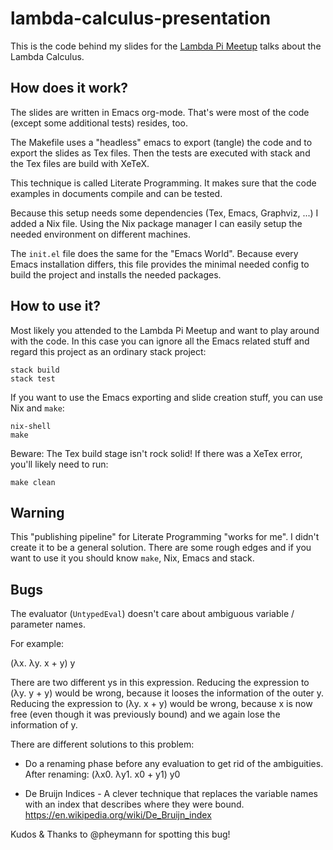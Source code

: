 # lambda-calculus-presentation

This is the code behind my slides for the [Lambda Pi Meetup](https://www.meetup.com/de-DE/Lambda-Pi/) talks about the Lambda Calculus.

## How does it work?
The slides are written in Emacs org-mode. That's were most of the code (except some additional tests) resides, too.

The Makefile uses a "headless" emacs to export (tangle) the code and to export the slides as Tex files. Then the tests are executed with stack and the Tex files are build with XeTeX.

This technique is called Literate Programming. It makes sure that the code examples in documents compile and can be tested.

Because this setup needs some dependencies (Tex, Emacs, Graphviz, ...) I added a Nix file. Using the Nix package manager I can  easily setup the needed environment on different machines.

The `init.el` file does the same for the "Emacs World". Because every Emacs installation differs, this file provides the minimal needed config to build the project and installs the needed packages.

## How to use it?

Most likely you attended to the Lambda Pi Meetup and want to play around with the code. In this case you can ignore all the Emacs related stuff and regard this project as an ordinary stack project:

```
stack build
stack test
```

If you want to use the Emacs exporting and slide creation stuff, you can use Nix and `make`:
```
nix-shell
make
```

Beware: The Tex build stage isn't rock solid! If there was a XeTex error, you'll likely need to run:
```
make clean
```

## Warning
This "publishing pipeline" for Literate Programming "works for me". I didn't create it to be a general solution. There are some rough edges and if you want to use it you should know `make`, Nix, Emacs and stack.

## Bugs

The evaluator (`UntypedEval`) doesn't care about ambiguous variable / parameter names.

For example:

(λx. λy. x + y) y

There are two different ys in this expression. Reducing the expression to  (λy. y + y) would be wrong, because it looses the information of the outer y. Reducing the expression to (λy. x + y) would be wrong, because x is now free (even though it was previously bound) and we again lose the information of y.

There are different solutions to this problem:
- Do a renaming phase before any evaluation to get rid of the ambiguities.
After renaming: (λx0. λy1. x0 + y1) y0

- De Bruijn Indices - A clever technique that replaces the variable names with an index that describes where they were bound.
https://en.wikipedia.org/wiki/De_Bruijn_index

Kudos & Thanks to @pheymann for spotting this bug!
